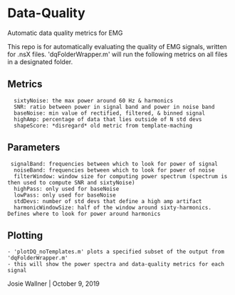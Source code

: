 # Data-Quality
Automatic data quality metrics for EMG

This repo is for automatically evaluating the quality of EMG signals, written for .nsX files. 
'dqFolderWrapper.m' will run the following metrics on all files in a designated folder.


Metrics
------------------------------------------------------------------------------------------------------------------------------
      
      sixtyNoise: the max power around 60 Hz & harmonics
      SNR: ratio between power in signal band and power in noise band
      baseNoise: min value of rectified, filtered, & binned signal
      highAmp: percentage of data that lies outside of N std devs
      shapeScore: *disregard* old metric from template-maching
      
      
Parameters
------------------------------------------------------------------------------------------------------------------------------
     
     signalBand: frequencies between which to look for power of signal
      noiseBand: frequencies between which to look for power of noise
      filterWindow: window size for computing power spectrum (spectrum is then used to compute SNR and sixtyNoise)
      highPass: only used for baseNoise
      lowPass: only used for baseNoise
      stdDevs: number of std devs that define a high amp artifact
      harmonicWindowSize: half of the window around sixty-harmonics. Defines where to look for power around harmonics


Plotting
------------------------------------------------------------------------------------------------------------------------------

    - 'plotDQ_noTemplates.m' plots a specified subset of the output from 'dqFolderWrapper.m'
    - this will show the power spectra and data-quality metrics for each signal




Josie Wallner | October 9, 2019
